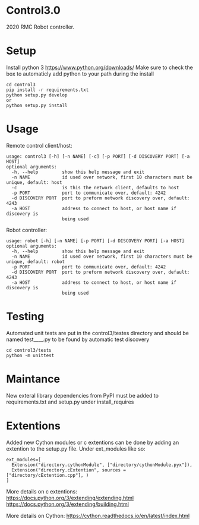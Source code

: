 # Control3.0
2020 RMC Robot controller.

# Setup
Install python 3 https://www.python.org/downloads/
Make sure to check the box to automaticly add python to your path during the install

```
cd control3
pip install -r requirements.txt
python setup.py develop
or
python setup.py install
```

# Usage
Remote control client/host:
```
usage: control3 [-h] [-n NAME] [-c] [-p PORT] [-d DISCOVERY PORT] [-a HOST]
optional arguments:
  -h, --help         show this help message and exit
  -n NAME            id used over network, first 10 characters must be unique, default: host
  -c                 is this the network client, defaults to host
  -p PORT            port to communicate over, default: 4242
  -d DISCOVERY PORT  port to preform network discovery over, default: 4243
  -a HOST            address to connect to host, or host name if discovery is
                     being used
```

Robot controller:
```
usage: robot [-h] [-n NAME] [-p PORT] [-d DISCOVERY PORT] [-a HOST]
optional arguments:
  -h, --help         show this help message and exit
  -n NAME            id used over network, first 10 characters must be unique, default: robot
  -p PORT            port to communicate over, default: 4242
  -d DISCOVERY PORT  port to preform network discovery over, default: 4243
  -a HOST            address to connect to host, or host name if discovery is
                     being used
```

# Testing
Automated unit tests are put in the control3/testes directory and should be named test____.py to be found by automatic test discovery

```
cd control3/tests
python -m unittest
```

# Maintance
New exteral library dependencies from PyPI must be added to requirements.txt and setup.py under install_requires

# Extentions
Added new Cython modules or c extentions can be done by adding an extention to the setup.py file. Under ext_modules like so:
```
ext_modules=[
  Extension("directory.cythonModule", ["directory/cythonModule.pyx"]),
  Extension("directory.cExtention", sources = ["directory/cExtention.cpp"], )
]
```
More details on c extentions:
https://docs.python.org/3/extending/extending.html
https://docs.python.org/3/extending/building.html

More details on Cython:
https://cython.readthedocs.io/en/latest/index.html
